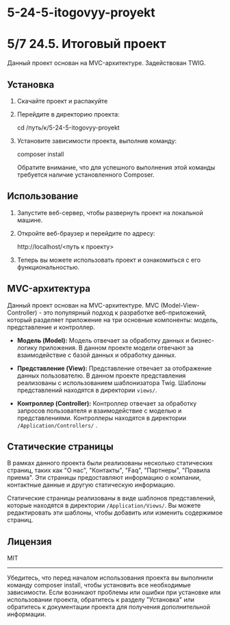 # 5-24-5-itogovyy-proyekt


# 5/7  24.5. Итоговый проект

 Данный проект основан на MVC-архитектуре.
 Задействован TWIG.
 
## Установка

1. Скачайте проект и распакуйте
   

2. Перейдите в директорию проекта:

   
   cd /путь/к/5-24-5-itogovyy-proyekt
   

3. Установите зависимости проекта, выполнив команду:

   
   composer install
   

   Обратите внимание, что для успешного выполнения этой команды требуется наличие установленного Composer.

## Использование

1. Запустите веб-сервер, чтобы развернуть проект на локальной машине.

2. Откройте веб-браузер и перейдите по адресу:

   
   http://localhost/<путь к проекту>
   

3. Теперь вы можете использовать проект и ознакомиться с его функциональностью. 

## MVC-архитектура

Данный проект основан на MVC-архитектуре. MVC (Model-View-Controller) - это популярный подход к разработке веб-приложений, который разделяет приложение на три основные компоненты: модель, представление и контроллер.

- **Модель (Model):** Модель отвечает за обработку данных и бизнес-логику приложения. В данном проекте модели отвечают за взаимодействие с базой данных и обработку данных.

- **Представление (View):** Представление отвечает за отображение данных пользователю. В данном проекте представления реализованы с использованием шаблонизатора Twig. Шаблоны представлений находятся в директории `views/`.

- **Контроллер (Controller):** Контроллер отвечает за обработку запросов пользователя и взаимодействие с моделью и представлениями. Контроллеры находятся в директории `/Application/Controllers/` .

## Статические страницы

В рамках данного проекта были реализованы несколько статических страниц, таких как "О нас", "Контакты", "Faq", "Партнеры", "Правила приема". Эти страницы предоставляют информацию о компании, контактные данные и другую статическую информацию.

Статические страницы реализованы в виде шаблонов представлений, которые находятся в директории `/Application/Views/`. Вы можете редактировать эти шаблоны, чтобы добавить или изменить содержимое страниц.

## Лицензия

MIT

---

Убедитесь, что перед началом использования проекта вы выполнили команду composer install, чтобы установить все необходимые зависимости. Если возникают проблемы или ошибки при установке или использовании проекта, обратитесь к разделу "Установка" или обратитесь к документации проекта для получения дополнительной информации.
